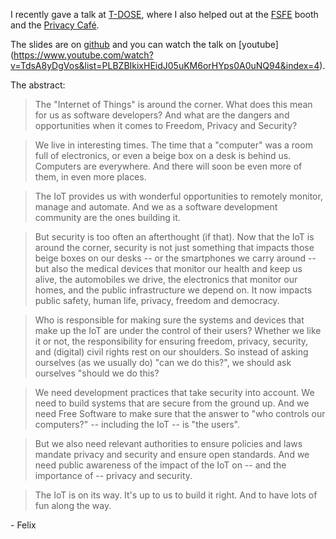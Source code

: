 I recently gave a talk at [T-DOSE](http://www.t-dose.org/), where I
also helped out at the [FSFE](https://fsfe.org) booth and the [Privacy
Café](https://privacycafe.nl/).

The slides are on [github](http://obfusk.github.io/iot-tdose) and you
can watch the talk on [youtube]
(https://www.youtube.com/watch?v=TdsA8yDgVos&list=PLBZBIkixHEidJ05uKM6orHYps0A0uNQ94&index=4).

The abstract:

> The "Internet of Things" is around the corner. What does this mean
for us as software developers? And what are the dangers and
opportunities when it comes to Freedom, Privacy and Security?

> We live in interesting times. The time that a "computer" was a room
full of electronics, or even a beige box on a desk is behind us.
Computers are everywhere. And there will soon be even more of them, in
even more places.

> The IoT provides us with wonderful opportunities to remotely
monitor, manage and automate. And we as a software development
community are the ones building it.

> But security is too often an afterthought (if that). Now that the
IoT is around the corner, security is not just something that impacts
those beige boxes on our desks -- or the smartphones we carry around
-- but also the medical devices that monitor our health and keep us
alive, the automobiles we drive, the electronics that monitor our
homes, and the public infrastructure we depend on. It now impacts
public safety, human life, privacy, freedom and democracy.

> Who is responsible for making sure the systems and devices that make
up the IoT are under the control of their users? Whether we like it or
not, the responsibility for ensuring freedom, privacy, security, and
(digital) civil rights rest on our shoulders. So instead of asking
ourselves (as we usually do) "can we do this?", we should ask
ourselves "should we do this?

> We need development practices that take security into account. We
need to build systems that are secure from the ground up. And we need
Free Software to make sure that the answer to "who controls our
computers?" -- including the IoT -- is "the users".

> But we also need relevant authorities to ensure policies and laws
mandate privacy and security and ensure open standards. And we need
public awareness of the impact of the IoT on -- and the importance of
-- privacy and security.

> The IoT is on its way. It's up to us to build it right. And to have
lots of fun along the way.

\- Felix
